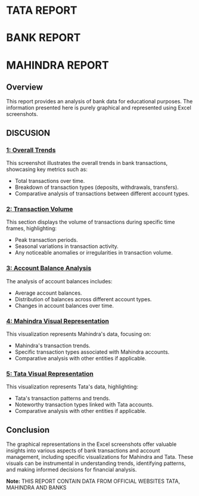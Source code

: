 # TATA REPORT 
# BANK REPORT  
# MAHINDRA REPORT 



## Overview

This report provides an analysis of bank data for educational purposes. The information presented here is purely graphical and represented using Excel screenshots.

## DISCUSION 

### [ 1: Overall Trends](link_to_screenshot_1.png)

This screenshot illustrates the overall trends in bank transactions, showcasing key metrics such as:

- Total transactions over time.
- Breakdown of transaction types (deposits, withdrawals, transfers).
- Comparative analysis of transactions between different account types.

### [2: Transaction Volume](link_to_screenshot_2.png)

This section displays the volume of transactions during specific time frames, highlighting:

- Peak transaction periods.
- Seasonal variations in transaction activity.
- Any noticeable anomalies or irregularities in transaction volume.

### [3: Account Balance Analysis](link_to_screenshot_3.png)

The analysis of account balances includes:

- Average account balances.
- Distribution of balances across different account types.
- Changes in account balances over time.

### [4: Mahindra Visual Representation](link_to_mahindra_visual.png)

This visualization represents Mahindra's data, focusing on:

- Mahindra's transaction trends.
- Specific transaction types associated with Mahindra accounts.
- Comparative analysis with other entities if applicable.

### [5: Tata Visual Representation](link_to_tata_visual.png)

This visualization represents Tata's data, highlighting:

- Tata's transaction patterns and trends.
- Noteworthy transaction types linked with Tata accounts.
- Comparative analysis with other entities if applicable.

## Conclusion

The graphical representations in the Excel screenshots offer valuable insights into various aspects of bank transactions and account management, including specific visualizations for Mahindra and Tata. These visuals can be instrumental in understanding trends, identifying patterns, and making informed decisions for financial analysis.

**Note:** THIS REPORT CONTAIN DATA FROM OFFICIAL WEBSITES TATA, MAHINDRA AND BANKS
